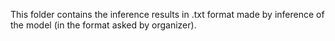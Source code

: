 This folder contains the inference results in .txt format made by inference of the model (in the format asked by organizer).